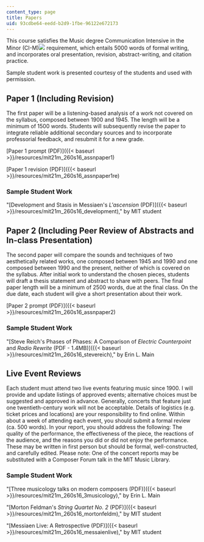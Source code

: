 ```yaml
---
content_type: page
title: Papers
uid: 93cdbe64-eedd-b2d9-1fbe-96122e672173
---
```


This course satisfies the Music degree Communication Intensive in the Minor (CI-M)![](/images/educator/icon-question-cim.png) requirement, which entails 5000 words of formal writing, and incorporates oral presentation, revision, abstract-writing, and citation practice.

Sample student work is presented courtesy of the students and used with permission.

Paper 1 (Including Revision)
----------------------------

The first paper will be a listening-based analysis of a work not covered on the syllabus, composed between 1900 and 1945. The length will be a minimum of 1500 words. Students will subsequently revise the paper to integrate reliable additional secondary sources and to incorporate professorial feedback, and resubmit it for a new grade.

[Paper 1 prompt (PDF)]({{< baseurl >}}/resources/mit21m_260s16_assnpaper1)

[Paper 1 revision (PDF)]({{< baseurl >}}/resources/mit21m_260s16_assnpaper1re)

### Sample Student Work

"[Development and Stasis in Messiaen's _L'ascension_ (PDF)]({{< baseurl >}}/resources/mit21m_260s16_development)," by MIT student

Paper 2 (Including Peer Review of Abstracts and In-class Presentation)
----------------------------------------------------------------------

The second paper will compare the sounds and techniques of two aesthetically related works, one composed between 1945 and 1990 and one composed between 1990 and the present, neither of which is covered on the syllabus. After initial work to understand the chosen pieces, students will draft a thesis statement and abstract to share with peers. The final paper length will be a minimum of 2500 words, due at the final class. On the due date, each student will give a short presentation about their work.

[Paper 2 prompt (PDF)]({{< baseurl >}}/resources/mit21m_260s16_assnpaper2)

### Sample Student Work

"[Steve Reich's Phases of Phases: A Comparison of _Electric Counterpoint_ and _Radio Rewrite_ (PDF - 1.4MB)]({{< baseurl >}}/resources/mit21m_260s16_stevereich)," by Erin L. Main

Live Event Reviews
------------------

Each student must attend two live events featuring music since 1900. I will provide and update listings of approved events; alternative choices must be suggested and approved in advance. Generally, concerts that feature just one twentieth-century work will not be acceptable. Details of logistics (e.g. ticket prices and locations) are your responsibility to find online. Within about a week of attending each event, you should submit a formal review (ca. 500 words). In your report, you should address the following: The quality of the performance, the effectiveness of the piece, the reactions of the audience, and the reasons you did or did not enjoy the performance. These may be written in first person but should be formal, well-constructed, and carefully edited. Please note: One of the concert reports may be substituted with a Composer Forum talk in the MIT Music Library.

### Sample Student Work

"[Three musicology talks on modern composers (PDF)]({{< baseurl >}}/resources/mit21m_260s16_3musicology)," by Erin L. Main

"[Morton Feldman's _String Quartet No. 2_ (PDF)]({{< baseurl >}}/resources/mit21m_260s16_mortonfeldm)," by MIT student

"[Messiaen Live: A Retrospective (PDF)]({{< baseurl >}}/resources/mit21m_260s16_messaienlive)," by MIT student